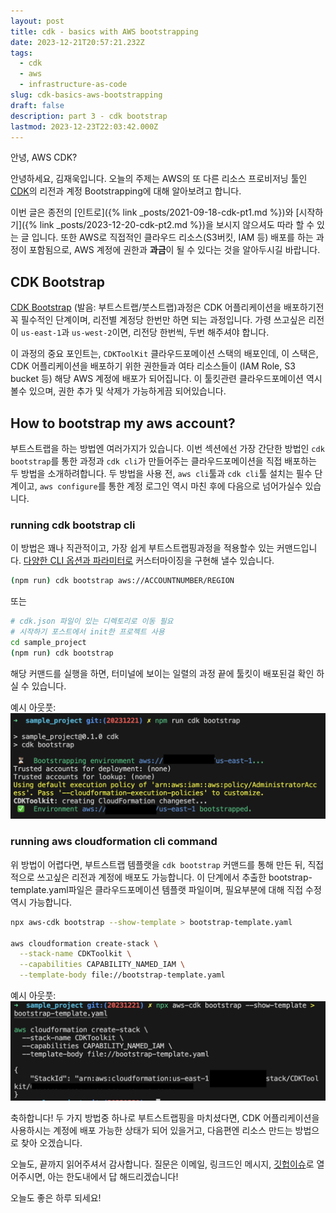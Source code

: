 ```yaml
---
layout: post
title: cdk - basics with AWS bootstrapping
date: 2023-12-21T20:57:21.232Z
tags:
  - cdk
  - aws
  - infrastructure-as-code
slug: cdk-basics-aws-bootstrapping
draft: false
description: part 3 - cdk bootstrap
lastmod: 2023-12-23T22:03:42.000Z
---
```


안녕, AWS CDK?

안녕하세요, 김재욱입니다. 오늘의 주제는 AWS의 또 다른 리소스 프로비저닝 툴인 [CDK](https://docs.aws.amazon.com/cdk/latest/guide/home.html)의 리전과 계정 Bootstrapping에 대해 알아보려고 합니다.

이번 글은 종전의 [인트로]({% link _posts/2021-09-18-cdk-pt1.md %})와 [시작하기]({% link _posts/2023-12-20-cdk-pt2.md %})을 보시지 않으셔도 따라 할 수 있는 글 입니다. 또한 AWS로 직접적인 클라우드 리소스(S3버킷, IAM 등) 배포를 하는 과정이 포함됨으로, AWS 계정에 권한과 **과금**이 될 수 있다는 것을 알아두시길 바랍니다. 

## CDK Bootstrap
[CDK Bootstrap](https://docs.aws.amazon.com/cdk/v2/guide/bootstrapping.html) (발음: 부트스트랩/붓스트랩)과정은 CDK 어플리케이션을 배포하기전 꼭 필수적인 단계이며, 리전별 계정당 한번만 하면 되는 과정입니다. 가령 쓰고싶은 리전이 `us-east-1`과 `us-west-2`이면, 리전당 한번씩, 두번 해주셔야 합니다. 

이 과정의 중요 포인트는, `CDKToolKit` 클라우드포메이션 스택의 배포인데, 이 스택은, CDK 어플리케이션을 배포하기 위한 권한들과 여타 리소스들이 (IAM Role, S3 bucket 등) 해당 AWS 계정에 배포가 되어집니다. 이 툴킷관련 클라우드포메이션 역시 볼수 있으며, 권한 추가 및 삭제가 가능하게끔 되어있습니다. 

## How to bootstrap my aws account? 
부트스트랩을 하는 방법엔 여러가지가 있습니다. 이번 섹션에선 가장 간단한 방법인 `cdk bootstrap`를 통한 과정과  `cdk cli`가 만들어주는 클라우드포메이션을 직접 배포하는 두 방법을 소개하려합니다. 두 방법을 사용 전, `aws cli`툴과 `cdk cli`툴 설치는 필수 단계이고, `aws configure`를 통한 계정 로그인 역시 마친 후에 다음으로 넘어가실수 있습니다.  

### running cdk bootstrap cli
이 방법은 꽤나 직관적이고, 가장 쉽게 부트스트랩핑과정을 적용할수 있는 커맨드입니다. [다양한 CLI 옵션과 파라미터로](https://docs.aws.amazon.com/cdk/v2/guide/bootstrapping.html#bootstrapping-customizing) 커스터마이징을 구현해 낼수 있습니다. 
```bash
(npm run) cdk bootstrap aws://ACCOUNTNUMBER/REGION 
```  
또는
```bash
# cdk.json 파일이 있는 디렉토리로 이동 필요
# 시작하기 포스트에서 init한 프로젝트 사용
cd sample_project 
(npm run) cdk bootstrap
```
해당 커맨드를 실행을 하면, 터미널에 보이는 일렬의 과정 끝에 툴킷이 배포된걸 확인 하실 수 있습니다. 

예시 아웃풋: 
![cli deployment](../images/2023-12-21-cdk-pt3/bootstrap.png)

### running aws cloudformation cli command
위 방법이 어렵다면, 부트스트랩 템플랫을  `cdk bootstrap` 커맨드를 통해 만든 뒤, 직접적으로 쓰고싶은 리전과 계정에 배포도 가능합니다. 이 단계에서 추출한 bootstrap-template.yaml파일은 클라우드포메이션 템플랫 파일이며, 필요부분에 대해 직접 수정 역시 가능합니다.

```bash
npx aws-cdk bootstrap --show-template > bootstrap-template.yaml 

aws cloudformation create-stack \
  --stack-name CDKToolkit \
  --capabilities CAPABILITY_NAMED_IAM \
  --template-body file://bootstrap-template.yaml
```

예시 아웃풋: 
![template deployment](../images/2023-12-21-cdk-pt3/showtemplate.png)

축하합니다! 두 가지 방법중 하나로 부트스트랩핑을 마치셨다면, CDK 어플리케이션을 사용하시는 계정에 배포 가능한 상태가 되어 있을거고, 다음편엔 리소스 만드는 방법으로 찾아 오겠습니다.

오늘도, 끝까지 읽어주셔서 감사합니다. 질문은 이메일, 링크드인 메시지, [깃헙이슈](https://github.com/iamjaekim/iamjaekim.github.io/issues)로 열어주시면, 아는 한도내에서 답 해드리겠습니다!

오늘도 좋은 하루 되세요!

